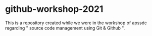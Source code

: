 # github-workshop-2021
This is a repository created while we were in the workshop of apssdc regarding " source code management using Git &amp; Github ".
